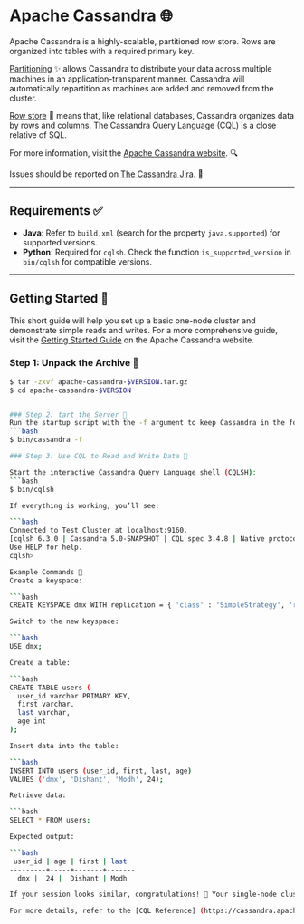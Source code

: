 # Apache Cassandra 🌐

Apache Cassandra is a highly-scalable, partitioned row store. Rows are organized into tables with a required primary key.

[Partitioning](https://cwiki.apache.org/confluence/display/CASSANDRA2/Partitioners) ✨ allows Cassandra to distribute your data across multiple machines in an application-transparent manner. Cassandra will automatically repartition as machines are added and removed from the cluster.

[Row store](https://cwiki.apache.org/confluence/display/CASSANDRA2/DataModel) 🔗 means that, like relational databases, Cassandra organizes data by rows and columns. The Cassandra Query Language (CQL) is a close relative of SQL.

For more information, visit the [Apache Cassandra website](http://cassandra.apache.org/). 🔍

Issues should be reported on [The Cassandra Jira](https://issues.apache.org/jira/projects/CASSANDRA/issues/). 🔧

---

## Requirements ✅

- **Java**: Refer to `build.xml` (search for the property `java.supported`) for supported versions.
- **Python**: Required for `cqlsh`. Check the function `is_supported_version` in `bin/cqlsh` for compatible versions.

---

## Getting Started 🚀

This short guide will help you set up a basic one-node cluster and demonstrate simple reads and writes. For a more comprehensive guide, visit the [Getting Started Guide](https://cassandra.apache.org/doc/latest/cassandra/getting_started/index.html) on the Apache Cassandra website.

### Step 1: Unpack the Archive 🔑
```bash
$ tar -zxvf apache-cassandra-$VERSION.tar.gz
$ cd apache-cassandra-$VERSION


### Step 2: tart the Server 🚀
Run the startup script with the -f argument to keep Cassandra in the foreground and log to the console. Stop the server with Ctrl+C.
```bash
$ bin/cassandra -f

### Step 3: Use CQL to Read and Write Data 🔗

Start the interactive Cassandra Query Language shell (CQLSH):
```bash
$ bin/cqlsh

If everything is working, you’ll see:

```bash
Connected to Test Cluster at localhost:9160.
[cqlsh 6.3.0 | Cassandra 5.0-SNAPSHOT | CQL spec 3.4.8 | Native protocol v5]
Use HELP for help.
cqlsh>

Example Commands 🔄
Create a keyspace:

```bash
CREATE KEYSPACE dmx WITH replication = { 'class' : 'SimpleStrategy', 'replication_factor' : 1 }; -- dmx is Keyspace name

Switch to the new keyspace:

```bash
USE dmx;

Create a table:

```bash
CREATE TABLE users (
  user_id varchar PRIMARY KEY,
  first varchar,
  last varchar,
  age int
);

Insert data into the table:

```bash
INSERT INTO users (user_id, first, last, age)
VALUES ('dmx', 'Dishant', 'Modh', 24);

Retrieve data:

```bash
SELECT * FROM users;

Expected output:

```bash
 user_id | age | first | last
---------+-----+-------+-------
  dmx |  24 |  Dishant | Modh

If your session looks similar, congratulations! 🎉 Your single-node cluster is operational.

For more details, refer to the [CQL Reference] (https://cassandra.apache.org/doc/stable/cassandra/cql/).


